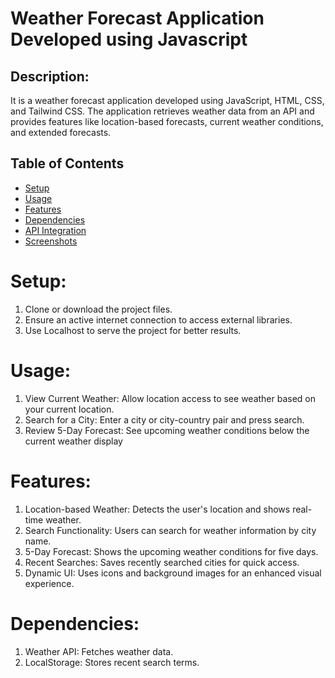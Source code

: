 # Weather Forecast Application Developed using Javascript

## Description:
It is a weather forecast application developed using JavaScript, HTML, CSS, and Tailwind CSS. The application retrieves weather data from an API and provides features like location-based forecasts, current weather conditions, and extended forecasts.

## Table of Contents
- [Setup](#Setup)
- [Usage](#Usage)
- [Features](#Features)
- [Dependencies](#Dependencies)
- [API Integration](#Api-integration)
- [Screenshots](#Screenshots)

# Setup:
1. Clone or download the project files.
2. Ensure an active internet connection to access external libraries.
3. Use Localhost to serve the project for better results.

# Usage:
1. View Current Weather: Allow location access to see weather based on your current location.
2. Search for a City: Enter a city or city-country pair and press search.
3. Review 5-Day Forecast: See upcoming weather conditions below the current weather display

# Features:
1. Location-based Weather: Detects the user's location and shows real-time weather.
2. Search Functionality: Users can search for weather information by city name.
3. 5-Day Forecast: Shows the upcoming weather conditions for five days.
4. Recent Searches: Saves recently searched cities for quick access.
5. Dynamic UI: Uses icons and background images for an enhanced visual experience.

# Dependencies:
1. Weather API: Fetches weather data.
2. LocalStorage: Stores recent search terms.

